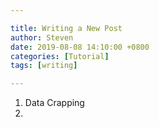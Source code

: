 ```yaml
---

title: Writing a New Post
author: Steven
date: 2019-08-08 14:10:00 +0800
categories: [Tutorial]
tags: [writing]

---
```


1. Data Crapping
2. 